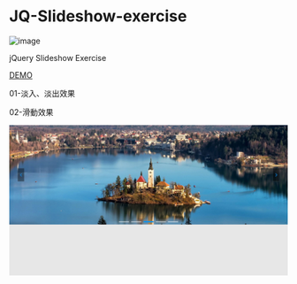 # JQ-Slideshow-exercise
![image](https://img.shields.io/badge/jQuery-exercise-brightgreen.svg)

jQuery Slideshow Exercise

[DEMO](https://jedchang.github.io/JQ-Slideshow/)

01-淡入、淡出效果

02-滑動效果

![image](https://github.com/jedchang/JQ-Slideshow/blob/master/preview.jpg)
